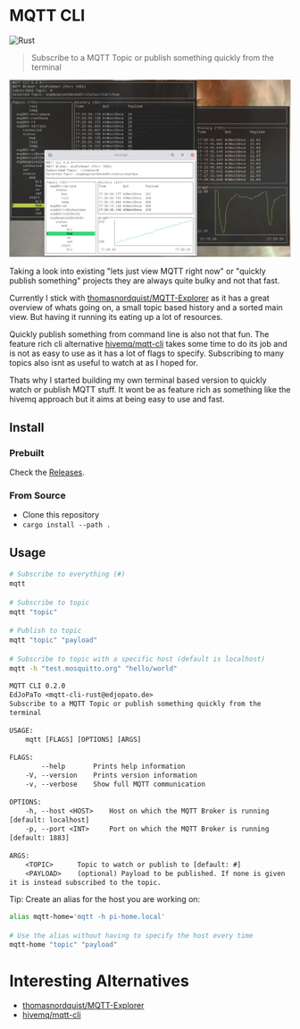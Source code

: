 # MQTT CLI
![Rust](https://github.com/EdJoPaTo/mqtt-cli/workflows/Rust/badge.svg)

> Subscribe to a MQTT Topic or publish something quickly from the terminal

![Screenshot](media/screenshot.jpg)

Taking a look into existing "lets just view MQTT right now" or "quickly publish something" projects they are always quite bulky and not that fast.

Currently I stick with [thomasnordquist/MQTT-Explorer](https://github.com/thomasnordquist/MQTT-Explorer) as it has a great overview of whats going on, a small topic based history and a sorted main view.
But having it running its eating up a lot of resources.

Quickly publish something from command line is also not that fun.
The feature rich cli alternative [hivemq/mqtt-cli](https://github.com/hivemq/mqtt-cli) takes some time to do its job and is not as easy to use as it has a lot of flags to specify.
Subscribing to many topics also isnt as useful to watch at as I hoped for.

Thats why I started building my own terminal based version to quickly watch or publish MQTT stuff.
It wont be as feature rich as something like the hivemq approach but it aims at being easy to use and fast.

## Install

### Prebuilt

Check the [Releases](https://github.com/EdJoPaTo/mqtt-cli/releases).

### From Source

- Clone this repository
- `cargo install --path .`

## Usage

```sh
# Subscribe to everything (#)
mqtt

# Subscribe to topic
mqtt "topic"

# Publish to topic
mqtt "topic" "payload"

# Subscribe to topic with a specific host (default is localhost)
mqtt -h "test.mosquitto.org" "hello/world"
```

```plaintext
MQTT CLI 0.2.0
EdJoPaTo <mqtt-cli-rust@edjopato.de>
Subscribe to a MQTT Topic or publish something quickly from the terminal

USAGE:
    mqtt [FLAGS] [OPTIONS] [ARGS]

FLAGS:
        --help       Prints help information
    -V, --version    Prints version information
    -v, --verbose    Show full MQTT communication

OPTIONS:
    -h, --host <HOST>    Host on which the MQTT Broker is running [default: localhost]
    -p, --port <INT>     Port on which the MQTT Broker is running [default: 1883]

ARGS:
    <TOPIC>      Topic to watch or publish to [default: #]
    <PAYLOAD>    (optional) Payload to be published. If none is given it is instead subscribed to the topic.
```

Tip: Create an alias for the host you are working on:
```bash
alias mqtt-home='mqtt -h pi-home.local'

# Use the alias without having to specify the host every time
mqtt-home "topic" "payload"
```

# Interesting Alternatives

- [thomasnordquist/MQTT-Explorer](https://github.com/thomasnordquist/MQTT-Explorer)
- [hivemq/mqtt-cli](https://github.com/hivemq/mqtt-cli)

